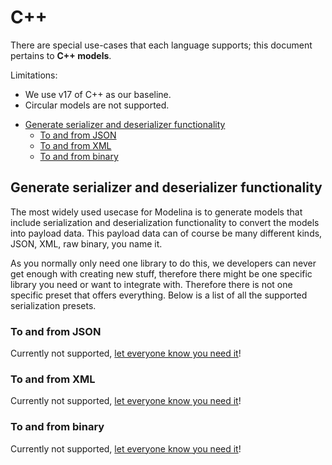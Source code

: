 # C++
There are special use-cases that each language supports; this document pertains to **C++ models**.

Limitations:
- We use v17 of C++ as our baseline.
- Circular models are not supported.

<!-- toc is generated with GitHub Actions do not remove toc markers -->

<!-- toc -->

- [Generate serializer and deserializer functionality](#generate-serializer-and-deserializer-functionality)
  * [To and from JSON](#to-and-from-json)
  * [To and from XML](#to-and-from-xml)
  * [To and from binary](#to-and-from-binary)

<!-- tocstop -->

## Generate serializer and deserializer functionality

The most widely used usecase for Modelina is to generate models that include serialization and deserialization functionality to convert the models into payload data. This payload data can of course be many different kinds, JSON, XML, raw binary, you name it.

As you normally only need one library to do this, we developers can never get enough with creating new stuff, therefore there might be one specific library you need or want to integrate with. Therefore there is not one specific preset that offers everything. Below is a list of all the supported serialization presets. 

### To and from JSON
Currently not supported, [let everyone know you need it](https://github.com/asyncapi/modelina/issues/new?assignees=&labels=enhancement&template=enhancement.md)!

### To and from XML
Currently not supported, [let everyone know you need it](https://github.com/asyncapi/modelina/issues/new?assignees=&labels=enhancement&template=enhancement.md)!

### To and from binary
Currently not supported, [let everyone know you need it](https://github.com/asyncapi/modelina/issues/new?assignees=&labels=enhancement&template=enhancement.md)!
